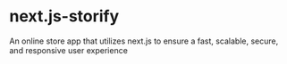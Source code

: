 # next.js-storify
An online store app that utilizes next.js to ensure a fast, scalable, secure, and responsive user experience
